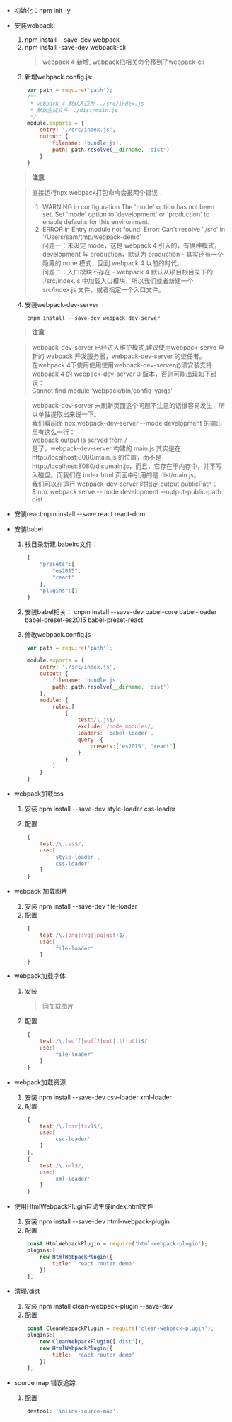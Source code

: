 * 初始化：npm init -y
* 安装webpack:
    1. npm install --save-dev webpack
    2. npm install -save-dev webpack-cli
        >webpack 4 新增, webpack把相关命令移到了webpack-cli
    3. 新增webpack.config.js:
    ```javascript
        var path = require('path');
        /**
         * webpack 4 默认入口为：./src/index.js
         * 默认生成文件：./dist/main.js
         */
        module.exports = {
            entry: './src/index.js',
            output: {
                filename: 'bundle.js',
                path: path.resolve(__dirname, 'dist')
            }
        }
    ```

    >**注意**

    >直接运行npx webpack打包命令会报两个错误：<br>
    >1. WARNING in configuration The 'mode' option has not been set. Set 'mode' option to 'development' or 'production' to enable defaults for this environment.<br>
    >2. ERROR in Entry module not found: Error: Can't resolve './src' in '/Users/sam/tmp/webpack-demo'<br>
    >问题一：未设定 mode，这是 webpack 4 引入的，有俩种模式，development 与 production，默认为 production - 其实还有一个隐藏的 none 模式，回到 webpack 4 以前的时代。<br>
    >问题二：入口模块不存在 - webpack 4 默认从项目根目录下的 ./src/index.js 中加载入口模块，所以我们或者新建一个 src/index.js 文件，或者指定一个入口文件。<br>
    4. 安装webpack-dev-server
    ```javascript
        cnpm install --save-dev webpack-dev-server
    ```
    >**注意**
    
    >webpack-dev-server 已经进入维护模式,建议使用webpack-serve 全新的 webpack 开发服务器，webpack-dev-server 的继任者。<br>
    >在webpack 4下使用使用使用webpack-dev-server必须安装支持 webpack 4 的 webpack-dev-server 3 版本，否则可能出现如下错误：<br>
    >Cannot find module 'webpack/bin/config-yargs'<br>

    >webpack-dev-server 未刷新页面这个问题不注意的话很容易发生，所以单独提取出来说一下。<br>
    >我们看前面 npx webpack-dev-server --mode development 的输出里有这么一行：<br>
    >webpack output is served from /<br>
    >是了，webpack-dev-server 构建的 main.js 其实是在 http://localhost:8080/main.js 的位置，而不是 http://localhost:8080/dist/main.js，而且，它存在于内存中，并不写入磁盘。而我们在 index.html 页面中引用的是 dist/main.js。<br>
    >我们可以在运行 webpack-dev-server 时指定 output.publicPath：<br>
    >$ npx webpack serve --mode development --output-public-path dist<br>

* 安装react:npm install --save react react-dom

* 安装babel
    1. 根目录新建.babelrc文件：
    ```javascript
        {
            "presets":[
                "es2015",
                "react"
            ],
            "plugins":[]
        }
    ```
    2. 安装babel相关：
    cnpm install --save-dev babel-core babel-loader babel-preset-es2015 babel-preset-react

    3. 修改webpack.config.js
    ```javascript
        var path = require('path');

        module.exports = {
            entry: './src/index.js',
            output: {
                filename: 'bundle.js',
                path: path.resolve(__dirname, 'dist')
            },
            module: {
                rules:[
                    {
                        test:/\.js$/,
                        exclude: /node_modules/,
                        loaders: 'babel-loader',
                        query: {
                            presets:['es2015', 'react']
                        }
                    }
                ]
            }
        }
    ```
* webpack加载css
    1. 安装
    npm install --save-dev style-loader css-loader

    2. 配置
    ```javascript
        {
            test:/\.css$/,
            use:[
                'style-loader',
                'css-loader'
            ]
        }
    ```
* webpack 加载图片
    1. 安装
    npm install --save-dev file-loader
    2. 配置
    ```javascript
        {
            test:/\.(png|svg|jpg|gif)$/,
            use:[
                'file-loader'
            ]
        }
    ```
* webpack加载字体
    1. 安装
        >同加载图片
    2. 配置
    ```javascript
        {
            test:/\.(woff|woff2|eot|ttf|otf)$/,
            use:[
                'file-loader'
            ]
        }
    ```
* webpack加载资源
    1. 安装
    npm install --save-dev csv-loader xml-loader
    2. 配置
    ```javascript
        {
            test:/\.(csv|tsv)$/,
            use:[
                'csc-loader'
            ]
        },
        {
            test:/\.xml$/,
            use:[
                'xml-loader'
            ]
        }
    ```

* 使用HtmlWebpackPlugin自动生成index.html文件
    1. 安装
    npm install --save-dev html-webpack-plugin
    2. 配置
    ```javascript
        const HtmlWebpackPlugin = require('html-webpack-plugin');
        plugins:[
            new HtmlWebpackPlugin({
                title: 'react router demo'
            })
        ],
    ```
* 清理/dist
    1. 安装
    npm install clean-webpack-plugin --save-dev
    2. 配置
    ```javascript
        const CleanWebpackPlugin = require('clean-webpack-plugin');
        plugins:[
            new CleanWebpackPlugin(['dist']),
            new HtmlWebpackPlugin({
                title: 'react router demo'
            })
        ],
    ```
* source map 错误追踪
    1. 配置
    ```javascript
        devtool: 'inline-source-map',
    ```
    